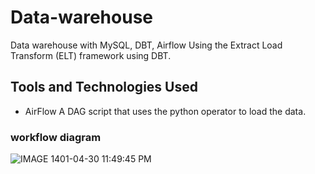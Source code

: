 # Data-warehouse
Data warehouse with MySQL, DBT, Airflow
Using the Extract Load Transform (ELT) framework using DBT.
## Tools and Technologies Used
- AirFlow
    A DAG script that uses the python operator to load the data.
### workflow diagram
![IMAGE 1401-04-30 11:49:45 PM](https://user-images.githubusercontent.com/37740866/180312708-53b8b80b-1dfc-460d-a5ef-992f792d43be.jpg)
